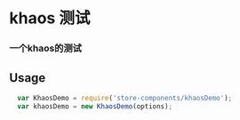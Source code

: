 # khaos 测试

### 一个khaos的测试

## Usage
```javascript
  var KhaosDemo = require('store-components/khaosDemo');
  var khaosDemo = new KhaosDemo(options);
```
